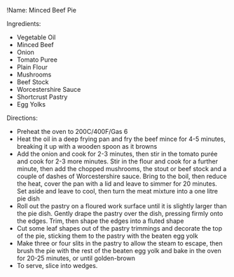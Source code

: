 !Name: Minced Beef Pie

Ingredients:
- Vegetable Oil
- Minced Beef
- Onion
- Tomato Puree
- Plain Flour
- Mushrooms
- Beef Stock
- Worcestershire Sauce
- Shortcrust Pastry
- Egg Yolks

Directions:
- Preheat the oven to 200C/400F/Gas 6
- Heat the oil in a deep frying pan and fry the beef mince for 4-5 minutes, breaking it up with a wooden spoon as it browns
- Add the onion and cook for 2-3 minutes, then stir in the tomato purée and cook for 2-3 more minutes. Stir in the flour and cook for a further minute, then add the chopped mushrooms, the stout or beef stock and a couple of dashes of Worcestershire sauce. Bring to the boil, then reduce the heat, cover the pan with a lid and leave to simmer for 20 minutes. Set aside and leave to cool, then turn the meat mixture into a one litre pie dish
- Roll out the pastry on a floured work surface until it is slightly larger than the pie dish. Gently drape the pastry over the dish, pressing firmly onto the edges. Trim, then shape the edges into a fluted shape
- Cut some leaf shapes out of the pastry trimmings and decorate the top of the pie, sticking them to the pastry with the beaten egg yolk
- Make three or four slits in the pastry to allow the steam to escape, then brush the pie with the rest of the beaten egg yolk and bake in the oven for 20-25 minutes, or until golden-brown
- To serve, slice into wedges.
